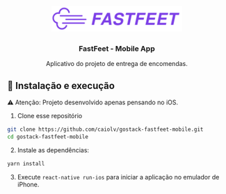 <h1 align="center">
  <img alt="GoStack" src=".github/logo.svg" width="300px" />
</h1>

<h3 align="center">FastFeet - Mobile App</h3>

<p align="center">Aplicativo do projeto de entrega de encomendas.</p>

## 🚀 Instalação e execução
⚠️ Atenção: Projeto desenvolvido apenas pensando no iOS.
1. Clone esse repositório
```bash
git clone https://github.com/caiolv/gostack-fastfeet-mobile.git
cd gostack-fastfeet-mobile
```
2. Instale as dependências:
```bash
yarn install
```
3. Execute `react-native run-ios` para iniciar a aplicação no emulador de iPhone.


